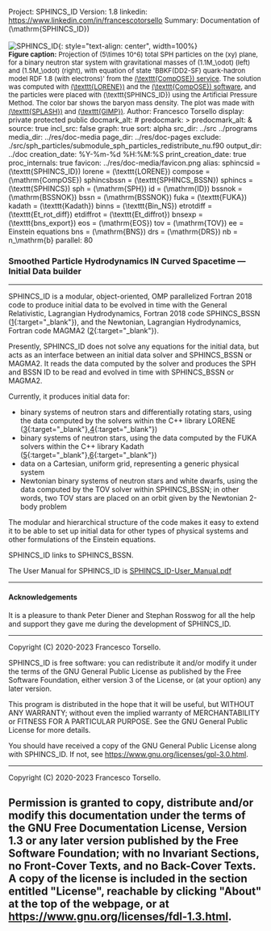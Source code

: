 Project: SPHINCS_ID
Version: 1.8
linkedin: https://www.linkedin.com/in/francescotorsello
Summary: Documentation of \(\mathrm{SPHINCS\_ID}\) <br /><br /> ![SPHINCS_ID](|media|/binary.png){: style="text-align: center", width=100%} <br /> <font size="2"> **Figure caption:** Projection of \(5\times 10^6\) total SPH particles on the \(xy\) plane, for a binary neutron star system with gravitational masses of \(1.1M_\odot\) (left) and \(1.5M_\odot\) (right), with equation of state 'BBKF(DD2-SF) quark-hadron model RDF 1.8 (with electrons)' from the <a href="https://compose.obspm.fr/" target="_blank">\(\texttt{CompOSE}\) service</a>. The solution was computed with <a href="https://lorene.obspm.fr/" target="_blank">\(\texttt{LORENE}\)</a> and the <a href="https://compose.obspm.fr/software" target="_blank">\(\texttt{CompOSE}\) software</a>, and the particles were placed with \(\texttt{SPHINCS_ID}\) using the Artificial Pressure Method. The color bar shows the baryon mass density. The plot was made with <a href="https://doi.org/10.1071/AS07022" target="_blank">\(\texttt{SPLASH}\)</a> and <a href="https://www.gimp.org/" target="_blank">\(\texttt{GIMP}\)</a>. </font>
Author: Francesco Torsello
display: private
         protected
         public
docmark_alt: #
predocmark: >
predocmark_alt: &
source: true
incl_src: false
graph: true
sort: alpha
src_dir: ../src
         ../programs
media_dir: ../res/doc-media
page_dir: ../res/doc-pages
exclude: ./src/sph_particles/submodule_sph_particles_redistribute_nu.f90
output_dir: ../doc
creation_date: %Y-%m-%d %H:%M:%S
print_creation_date: true
proc_internals: true
favicon: ../res/doc-media/favicon.png
alias: sphincsid = \(\texttt{SPHINCS_ID}\)
       lorene = \(\texttt{LORENE}\)
       compose = \(\mathrm{CompOSE}\)
       sphincsbssn = \(\texttt{SPHINCS_BSSN}\)
       sphincs = \(\texttt{SPHINCS}\)
       sph = \(\mathrm{SPH}\)
       id = \(\mathrm{ID}\)
       bssnok = \(\mathrm{BSSNOK}\)
       bssn = \(\mathrm{BSSNOK}\)
       fuka = \(\texttt{FUKA}\)
       kadath = \(\texttt{Kadath}\)
       binns = \(\texttt{Bin_NS}\)
       etrotdiff = \(\texttt{Et_rot_diff}\)
       etdiffrot = \(\texttt{Et_diffrot}\)
       bnsexp = \(\texttt{bns_export}\)
       eos = \(\mathrm{EOS}\)
       tov = \(\mathrm{TOV}\)
       ee = Einstein equations
       bns = \(\mathrm{BNS}\)
       drs = \(\mathrm{DRS}\)
       nb = n_\mathrm{b}
parallel: 80
<!---graph_dir: ../res/doc-graphs--->

### **S**moothed **P**article **H**ydrodynamics **IN** **C**urved **S**pacetime &mdash; **I**nitial **D**ata builder
___

SPHINCS_ID is a modular, object-oriented, OMP parallelized Fortran 2018 code to produce initial data to be evolved in time with the General Relativistic, Lagrangian Hydrodynamics, Fortran 2018 code SPHINCS_BSSN ([1][1]{:target="_blank"}), and the Newtonian, Lagrangian Hydrodynamics, Fortran code MAGMA2 ([2][2]{:target="_blank"}).

Presently, SPHINCS_ID does not solve any equations for the initial data, but acts as an interface between an initial data solver and SPHINCS_BSSN or MAGMA2. It reads the data computed by the solver and produces the SPH and BSSN ID to be read and evolved in time with SPHINCS_BSSN or MAGMA2.

Currently, it produces initial data for:

  - binary systems of neutron stars and differentially rotating stars, using the data computed by the solvers within the C++ library LORENE ([3][3]{:target="_blank"},[4][4]{:target="_blank"})
  - binary systems of neutron stars, using the data computed by the FUKA solvers within the C++ library Kadath ([5][5]{:target="_blank"},[6][6]{:target="_blank"})
  - data on a Cartesian, uniform grid, representing a generic physical system
  - Newtonian binary systems of neutron stars and white dwarfs, using the data computed by the TOV solver within SPHINCS_BSSN; in other words, two TOV stars are placed on an orbit given by the Newtonian 2-body problem

The modular and hierarchical structure of the code makes it easy to extend it to be able to set up initial data for other types of physical systems and other formulations of the Einstein equations.

SPHINCS_ID links to SPHINCS_BSSN.

The User Manual for SPHINCS_ID is <a href="page/SPHINCS_ID-User_Manual.pdf" target="_blank">SPHINCS_ID-User_Manual.pdf</a>

---

#### Acknowledgements

It is a pleasure to thank Peter Diener and Stephan Rosswog for all the help and support they gave me during the development of SPHINCS_ID.

---

Copyright (C) 2020-2023 Francesco Torsello.

SPHINCS_ID is free software: you can redistribute it and/or modify
it under the terms of the GNU General Public License as published by
the Free Software Foundation, either version 3 of the License, or
(at your option) any later version.

This program is distributed in the hope that it will be useful,
but WITHOUT ANY WARRANTY; without even the implied warranty of
MERCHANTABILITY or FITNESS FOR A PARTICULAR PURPOSE. See the
GNU General Public License for more details.

You should have received a copy of the GNU General Public License
along with SPHINCS_ID. If not, see <https://www.gnu.org/licenses/gpl-3.0.html>.
___

Copyright (C) 2020-2023 Francesco Torsello.

Permission is granted to copy, distribute and/or modify this documentation
under the terms of the GNU Free Documentation License, Version 1.3
or any later version published by the Free Software Foundation;
with no Invariant Sections, no Front-Cover Texts, and no Back-Cover Texts.
A copy of the license is included in the section entitled "License", reachable by clicking "About" at the top of the webpage, or at <https://www.gnu.org/licenses/fdl-1.3.html>.
---

[1]: <https://iopscience.iop.org/article/10.1088/1361-6382/abee65>
[2]: <https://academic.oup.com/mnras/article/498/3/4230/5897370>
[3]: <https://lorene.obspm.fr/>
[4]: <https://arxiv.org/abs/gr-qc/0007028>
[5]: <https://kadath.obspm.fr/fuka/>
[6]: <https://arxiv.org/abs/2103.09911>
[7]: <https://www.gnu.org/licenses/gpl-3.0.en.html>
[8]: <https://doi.org/10.1071/AS07022>
